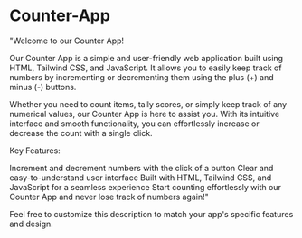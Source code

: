 # Counter-App

"Welcome to our Counter App!

Our Counter App is a simple and user-friendly web application built using HTML, Tailwind CSS, and JavaScript. It allows you to easily keep track of numbers by incrementing or decrementing them using the plus (+) and minus (-) buttons.

Whether you need to count items, tally scores, or simply keep track of any numerical values, our Counter App is here to assist you. With its intuitive interface and smooth functionality, you can effortlessly increase or decrease the count with a single click.

Key Features:

Increment and decrement numbers with the click of a button
Clear and easy-to-understand user interface
Built with HTML, Tailwind CSS, and JavaScript for a seamless experience
Start counting effortlessly with our Counter App and never lose track of numbers again!"

Feel free to customize this description to match your app's specific features and design.
